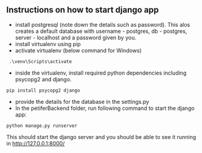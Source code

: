 ## Instructions on how to start django app

- install postgresql (note down the details such as password). This alos creates a default database with username - postgres, db - postgres, server - localhost and a password given by you.
- install virtualenv using pip
- activate virtualenv (below command for Windows)

```
 .\venv\Scripts\activate
```

- inside the virtualenv, install required python dependencies including psycopg2 and django.

```
pip install psycopg2 django
```

- provide the details for the database in the settings.py
- In the petiferBackend folder, run following command to start the django app:

```
python manage.py runserver
```

This should start the django server and you should be able to see it running in http://127.0.0.1:8000/
